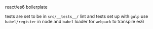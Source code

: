react/es6 boilerplate

tests are set to be in `src/__tests__/`
lint and tests set up with `gulp`
use `babel/register` in node and `babel` loader for `webpack` to transpile es6

